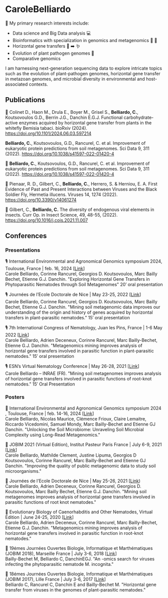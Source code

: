# CaroleBelliardo 

🔭 My primary research interests include:
- Data science and Big Data analysis :computer:
- Bioinformatics with specialization in genomics and metagenomics :dna: :microbe:
- Horizontal gene transfers :dna: :arrow_right: :worm:
- Evolution of plant pathogen genomes :seedling:
- Comparative genomics 
  
I am harnessing next-generation sequencing data to explore intricate topics such as the evolution of plant-pathogen genomes, horizontal gene transfer in metazoan genomes, and microbial diversity in environmental and host-associated contexts.


## Publications
:newspaper: Colinet D., Haon M., Drula E., Boyer M., Grisel S., **Belliardo, C.**, Koutsovoulos G.D., Berrin
J.G., Danchin E.G.J. Functional carbohydrate-active enzymes acquired by horizontal gene transfer from plants in the
whitefly Bemisia tabaci. bioRxiv (2024). https://doi.org/10.1101/2024.06.03.597214

**Belliardo, C.**, Koutsovoulos, G.D., Rancurel, C. et al. Improvement of eukaryotic protein predictions from soil metagenomes. Sci Data 9, 311 (2022). https://doi.org/10.1038/s41597-022-01420-4

:newspaper: **Belliardo, C.**, Koutsovoulos, G.D., Rancurel, C. et al. Improvement of eukaryotic protein predictions from soil metagenomes. Sci Data 9, 311 (2022). https://doi.org/10.1038/s41597-022-01420-4


:newspaper: Pienaar, R. D., Gilbert, C., **Belliardo, C.**, Herrero, S. & Herniou, E. A. First Evidence of Past and Present Interactions between Viruses and the Black Soldier Fly, Hermetia illucens. Viruses 14, 1274 (2022). https://doi.org/10.3390/v14061274


:newspaper: Gilbert, C.,  **Belliardo, C.** The diversity of endogenous viral elements in insects.  Curr Op. in Insect Science, 49, 48-55, (2022). https://doi.org/10.1016/j.cois.2021.11.007


## Conferences
### Presentations
🎙️ International Environmental and Agronomical Genomics symposium 2024, Toulouse, France | feb. 16, 2024 [[Link](https://eags2024.sciencesconf.org/)] \
Carole Belliardo, Corinne Rancurel, Georgios D. Koutsovoulos, Marc Bailly Bechet, Etienne G.J. Danchin.
"Exploring Horizontal Gene Transfers in Phytoparasitic Nematodes through Soil Metagenomes"
20′ oral presentation

🎙️ Journées de l’Ecole Doctorale de Nice | May 23-25, 2022 [[Link](https://jedns-bio.fr/)] \
Carole Belliardo, Corinne Rancurel, Georgios D. Koutsovoulos, Marc Bailly Bechet, Etienne G.J. Danchin.
"Mining soil metagenomic data improves our understanding of the origin and history of genes acquired by horizontal transfers in plant-parasitic nematodes."
15′ oral presentation

🎙️ 7th International Congress of Nematology, Juan les Pins, France | 1-6 May 2022 [[Link](https://www.alphavisa.com/icn/2020/index.php)] \
Carole Belliardo, Adrien Deceneux, Corinne Rancurel, Marc Bailly-Bechet, Etienne G.J. Danchin.
"Metagenomics mining improves analysis of horizontal gene transfers involved in parasitic function in plant-parasitic nematodes."
15′ oral presentation

🎙️ ESN’s Virtual Nematology Conference | May 26-28, 2021 [[Link](https://www.wur.nl/en/Research-Results/Chair-groups/Plant-Sciences/Laboratory-of-Nematology/ESNs-Virtual-Nematology-Conference-2021.htm)] \
Carole Belliardo – INRAE (FR).
"Mining soil metagenomes improves analysis of horizontal gene transfers involved in parasitic functions of root-knot nematodes."
15′ Oral Presentation

### Posters
📄 International Environmental and Agronomical Genomics symposium 2024 , Toulouse, France | feb. 14-16, 2024 [[Link](https://eags2024.sciencesconf.org/)] \
Carole Belliardo, Nicolas Maurice, Clémence Frioux, Claire Lemaitre, Riccardo Vicedomini, Samuel Mondy, Marc Bailly-Bechet and Etienne GJ Danchin.
"Unlocking the Soil Microbiome: Unraveling Soil Microbial Complexity using Long-Read Metagenomics."

📄 JOBIM 2021 (Virtual Edition), Institut Pasteur Paris France | July 6-9, 2021 [[Link](https://jobim2021.sciencesconf.org/)] \
Carole Belliardo, Mathilde Clement, Justine Lipuma, Georgios D Koutsovoulos, Corinne Rancurel, Marc Bailly-Bechet and Etienne GJ Danchin.
"Improving the quality of public metagenomic data to study soil microorganisms."

📄 Journées de l’Ecole Doctorale de Nice | May 25-26, 2021 [[Link](https://jedns-bio.fr/)) \
Carole Belliardo, Adrien Deceneux, Corinne Rancurel, Georgios D. Koutsovoulos, Marc Bailly Bechet, Etienne G.J. Danchin.
"Mining soil metagenomes improves analysis of horizontal gene transfers involved in parasitic functions of root knot nematodes."

📄 Evolutionary Biology of Caenorhabditis and Other Nematodes, Virtual Edition | June 24-25, 2020 [[Link](https://wormmeetings.weebly.com/evolution.html)] \
Carole Belliardo, Adrien Deceneux, Corinne Rancurel, Marc Bailly-Bechet, Etienne G.J. Danchin.
"Metagenomics mining improves analysis of horizontal gene transfers involved in parasitic function in root-knot nematodes."

📄 19émes Journées Ouvertes Biologie, Informatique et Marthématiques (JOBIM 2018), Marseille France | July 3-6, 2018 [[Link](https://jobim2018.sciencesconf.org/)] \
Bailly-Bechet M, Belliardo C, DanchinEGJ.
"An -omics search for viruses infecting the phytoparasitic nematode M. incognita."

📄 18émes Journées Ouvertes Biologie, Informatique et Marthématiques (JOBIM 2017), Lille France | July 3-6, 2017 [[Link](https://project.inria.fr/jobim2017/fr/)] \
Belliardo C, Rancurel C, Danchin E and Bailly-Bechet M.
"Horizontal gene transfer from viruses in the genomes of plant-parasitic nematodes."
